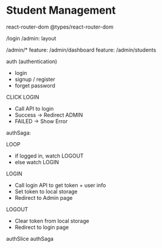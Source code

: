 # Student Management

react-router-dom
@types/react-router-dom

/login
/admin: layout

/admin/*
feature: /admin/dashboard
feature: /admin/students

auth (authentication)
- login
- signup / register
- forget password

CLICK LOGIN
- Call API to login
- Success -> Redirect ADMIN
- FAILED -> Show Error
  
authSaga:

LOOP
- if logged in, watch LOGOUT
- else watch LOGIN

LOGIN
- Call login API to get token + user info
- Set token to local storage
- Redirect to Admin page

LOGOUT
- Clear token from local storage
- Redirect to login page

authSlice
authSaga
